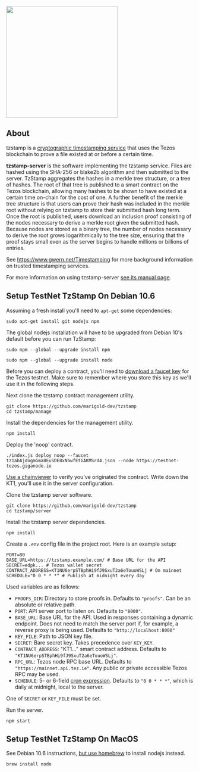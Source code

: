 <img src="https://tzstamp.io/workmark-small.png" width="300px" />

## About

tzstamp is a [cryptographic timestamping service](https://www.gwern.net/Timestamping)
that uses the Tezos blockchain to prove a file existed at or before a certain time.

**tzstamp-server** is the software implementing the tzstamp service. Files are
hashed using the SHA-256 or blake2b algorithm and then submitted to the server.
TzStamp aggregates the hashes in a merkle tree structure, or a tree of hashes.
The root of that tree is published to a smart contract on the Tezos blockchain,
allowing many hashes to be shown to have existed at a certain time on-chain for
the cost of one. A further benefit of the merkle tree structure is that users
can prove their hash was included in the merkle root without relying on tzstamp
to store their submitted hash long term. Once the root is published, users download an
inclusion proof consisting of the nodes necessary to derive a merkle root given
the submitted hash. Because nodes are stored as a binary tree, the number of
nodes necessary to derive the root grows logarithmically to the tree size,
ensuring that the proof stays small even as the server begins to handle millions
or billions of entries.

See https://www.gwern.net/Timestamping for more background information on
trusted timestamping services.

For more information on using tzstamp-server [see its manual page](https://github.com/marigold-dev/tzstamp/blob/main/server/man/man1/tzstamp-server.md).

## Setup TestNet TzStamp On Debian 10.6

Assuming a fresh install you'll need to `apt-get` some dependencies:

    sudo apt-get install git nodejs npm

The global nodejs installation will have to be upgraded from Debian 10's default
before you can run TzStamp:

    sudo npm --global --upgrade install npm

    sudo npm --global --upgrade install node

Before you can deploy a contract, you'll need to [download a faucet
key](https://faucet.tzalpha.net/) for the Tezos testnet. Make sure to remember
where you store this key as we'll use it in the following steps.

Next clone the tzstamp contract management utility.

    git clone https://github.com/marigold-dev/tzstamp
    cd tzstamp/manage

Install the dependencies for the management utility.

    npm install

Deploy the 'noop' contract.

    ./index.js deploy noop --faucet tz1abAjdogmGma8EuSDE8xNbwfEtGAKMSrd4.json --node https://testnet-tezos.giganode.io

[Use a chainviewer](https://better-call.dev/) to verify you've originated the
contract. Write down the KT1, you'll use it in the server configuration.

Clone the tzstamp server software.

    git clone https://github.com/marigold-dev/tzstamp
    cd tzstamp/server

Install the tzstamp server dependencies.

    npm install

Create a `.env` config file in the project root. Here is an
example setup:

    PORT=80
    BASE_URL=https://tzstamp.example.com/ # Base URL for the API
    SECRET=edpk... # Tezos wallet secret
    CONTRACT_ADDRESS=KT1NU6erpSTBphHi9fJ9SxuT2a6eTouoWSLj # On mainnet
    SCHEDULE="0 0 * * *" # Publish at midnight every day

Used variables are as follows:
- `PROOFS_DIR`: Directory to store proofs in. Defaults to `"proofs"`. Can be an absolute or relative path.
- `PORT`: API server port to listen on. Defaults to `"8000"`.
- `BASE_URL`: Base URL for the API. Used in responses containing a dynamic endpoint. Does not need to match the server port if, for example, a reverse proxy is being used. Defaults to `"http://localhost:8000"`
- `KEY_FILE`: Path to JSON key file.
- `SECRET`: Bare secret key. Takes precedence over `KEY_KEY`.
- `CONTRACT_ADDRESS`: "KT1..." smart contract address. Defaults to `"KT1NU6erpSTBphHi9fJ9SxuT2a6eTouoWSLj"`.
- `RPC_URL`: Tezos node RPC base URL. Defaults to `"https://mainnet.api.tez.ie"`. Any public or private accessible Tezos RPC may be used.
- `SCHEDULE`: 5- or 6-field [cron expression](https://docs.oracle.com/cd/E12058_01/doc/doc.1014/e12030/cron_expressions.htm). Defaults to `"0 0 * * *"`, which is daily at midnight, local to the server.

One of `SECRET` or `KEY_FILE` must be set.

Run the server.

    npm start

## Setup TestNet TzStamp On MacOS

See Debian 10.6 instructions, [but use homebrew](https://brew.sh/) to install nodejs instead.

    brew install node
